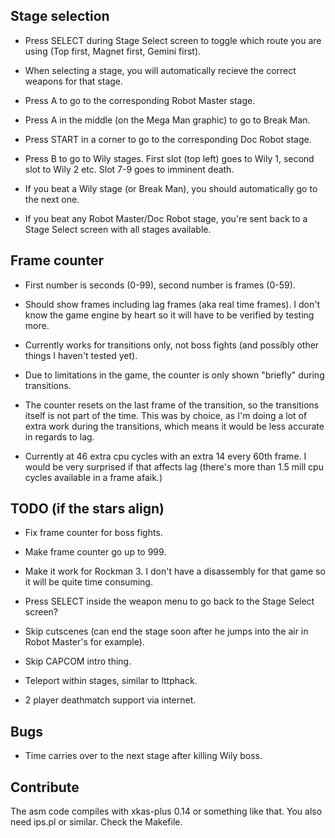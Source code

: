 ## Stage selection

- Press SELECT during Stage Select screen to toggle which route you are using (Top first, Magnet first, Gemini first).

- When selecting a stage, you will automatically recieve the correct weapons for that stage.

- Press A to go to the corresponding Robot Master stage.

- Press A in the middle (on the Mega Man graphic) to go to Break Man.

- Press START in a corner to go to the corresponding Doc Robot stage.

- Press B to go to Wily stages. First slot (top left) goes to Wily 1, second slot to Wily 2 etc. Slot 7-9 goes to imminent death.

- If you beat a Wily stage (or Break Man), you should automatically go to the next one.

- If you beat any Robot Master/Doc Robot stage, you're sent back to a Stage Select screen with all stages available.

## Frame counter

- First number is seconds (0-99), second number is frames (0-59).

- Should show frames including lag frames (aka real time frames). I don't know the game engine by heart so it will have to be verified by testing more.

- Currently works for transitions only, not boss fights (and possibly other things I haven't tested yet).

- Due to limitations in the game, the counter is only shown "briefly" during transitions.

- The counter resets on the last frame of the transition, so the transitions itself is not part of the time. This was by choice, as I'm doing a lot of extra work during the transitions, which means it would be less accurate in regards to lag.

- Currently at 46 extra cpu cycles with an extra 14 every 60th frame. I would be very surprised if that affects lag (there's more than 1.5 mill cpu cycles available in a frame afaik.)

## TODO (if the stars align)

- Fix frame counter for boss fights.

- Make frame counter go up to 999.

- Make it work for Rockman 3. I don't have a disassembly for that game so it will be quite time consuming.

- Press SELECT inside the weapon menu to go back to the Stage Select screen?

- Skip cutscenes (can end the stage soon after he jumps into the air in Robot Master's for example).

- Skip CAPCOM intro thing.

- Teleport within stages, similar to lttphack.

- 2 player deathmatch support via internet.

## Bugs

- Time carries over to the next stage after killing Wily boss.

## Contribute

The asm code compiles with xkas-plus 0.14 or something like that. You also need ips.pl or similar. Check the Makefile.
